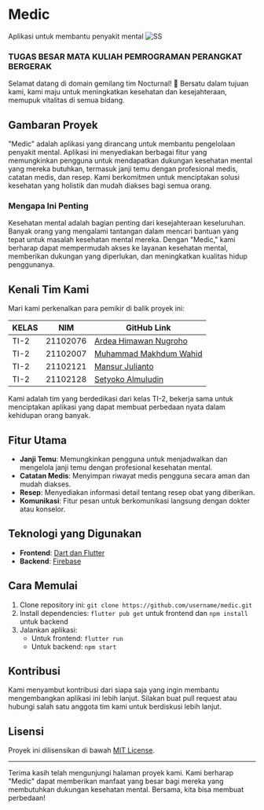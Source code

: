 # Medic
Aplikasi untuk membantu penyakit mental
![SS](https://raw.githubusercontent.com/PPB-TI2-Kelompok7/Tubes-Medic/main/ss.jpg)

### TUGAS BESAR MATA KULIAH PEMROGRAMAN PERANGKAT BERGERAK

Selamat datang di domain gemilang tim Nocturnal! 🌟 Bersatu dalam tujuan kami, kami maju untuk meningkatkan kesehatan dan kesejahteraan, memupuk vitalitas di semua bidang.

## Gambaran Proyek

"Medic" adalah aplikasi yang dirancang untuk membantu pengelolaan penyakit mental. Aplikasi ini menyediakan berbagai fitur yang memungkinkan pengguna untuk mendapatkan dukungan kesehatan mental yang mereka butuhkan, termasuk janji temu dengan profesional medis, catatan medis, dan resep. Kami berkomitmen untuk menciptakan solusi kesehatan yang holistik dan mudah diakses bagi semua orang.

### Mengapa Ini Penting

Kesehatan mental adalah bagian penting dari kesejahteraan keseluruhan. Banyak orang yang mengalami tantangan dalam mencari bantuan yang tepat untuk masalah kesehatan mental mereka. Dengan "Medic," kami berharap dapat mempermudah akses ke layanan kesehatan mental, memberikan dukungan yang diperlukan, dan meningkatkan kualitas hidup penggunanya.

## Kenali Tim Kami

Mari kami perkenalkan para pemikir di balik proyek ini:

| KELAS | NIM      | GitHub Link                              |
|-------|----------|------------------------------------------|
| TI-2  | 21102076 | [Ardea Himawan Nugroho](https://github.com/ardeahimawan) |
| TI-2  | 21102007 | [Muhammad Makhdum Wahid](https://github.com/muhammadmakhdum) |
| TI-2  | 21102121 | [Mansur Julianto](https://github.com/mansurjulianto) |
| TI-2  | 21102128 | [Setyoko Almuludin](https://github.com/setyokoalmuludin) |

Kami adalah tim yang berdedikasi dari kelas TI-2, bekerja sama untuk menciptakan aplikasi yang dapat membuat perbedaan nyata dalam kehidupan orang banyak.

## Fitur Utama

- **Janji Temu**: Memungkinkan pengguna untuk menjadwalkan dan mengelola janji temu dengan profesional kesehatan mental.
- **Catatan Medis**: Menyimpan riwayat medis pengguna secara aman dan mudah diakses.
- **Resep**: Menyediakan informasi detail tentang resep obat yang diberikan.
- **Komunikasi**: Fitur pesan untuk berkomunikasi langsung dengan dokter atau konselor.

## Teknologi yang Digunakan

- **Frontend**: [Dart dan Flutter](https://flutter.dev/)
- **Backend**: [Firebase](https://firebase.google.com/)

## Cara Memulai

1. Clone repository ini: `git clone https://github.com/username/medic.git`
2. Install dependencies: `flutter pub get` untuk frontend dan `npm install` untuk backend
3. Jalankan aplikasi:
   - Untuk frontend: `flutter run`
   - Untuk backend: `npm start`

## Kontribusi

Kami menyambut kontribusi dari siapa saja yang ingin membantu mengembangkan aplikasi ini lebih lanjut. Silakan buat pull request atau hubungi salah satu anggota tim kami untuk berdiskusi lebih lanjut.

## Lisensi

Proyek ini dilisensikan di bawah [MIT License](LICENSE).

---

Terima kasih telah mengunjungi halaman proyek kami. Kami berharap "Medic" dapat memberikan manfaat yang besar bagi mereka yang membutuhkan dukungan kesehatan mental. Bersama, kita bisa membuat perbedaan!

